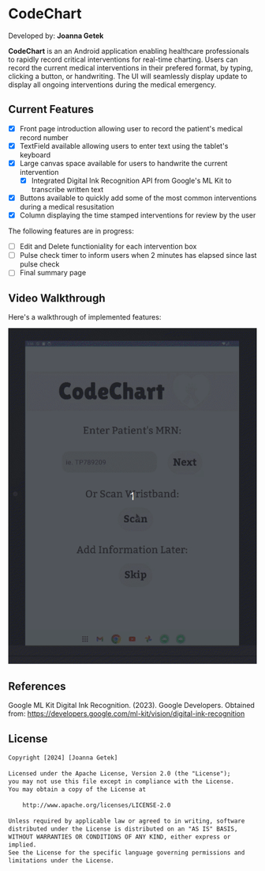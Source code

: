 # CodeChart

Developed by: **Joanna Getek**

**CodeChart** is an an Android application enabling healthcare professionals to rapidly record critical interventions for real-time charting. 
Users can record the current medical interventions in their prefered format, by typing, clicking a button, or handwriting. The UI will seamlessly display 
update to display all ongoing interventions during the medical emergency. 

## Current Features

* [x] Front page introduction allowing user to record the patient's medical record number
* [x] TextField available allowing users to enter text using the tablet's keyboard
* [x] Large canvas space available for users to handwrite the current intervention
  * [x] Integrated Digital Ink Recognition API from Google's ML Kit to transcribe written text
* [x] Buttons available to quickly add some of the most common interventions during a medical resusitation
* [x] Column displaying the time stamped interventions for review by the user

The following features are in progress:

* [ ] Edit and Delete functioniality for each intervention box
* [ ] Pulse check timer to inform users when 2 minutes has elapsed since last pulse check
* [ ] Final summary page

## Video Walkthrough

Here's a walkthrough of implemented features:

<img src='codechart.gif' title='Video Walkthrough' width='' alt='Video Walkthrough' />

<!-- Replace this with whatever GIF tool you used! -->
<!-- Recommended tools:
[Kap](https://getkap.co/) for macOS
[ScreenToGif](https://www.screentogif.com/) for Windows
[peek](https://github.com/phw/peek) for Linux. -->

## References
Google ML Kit Digital Ink Recognition. (2023). Google Developers. Obtained from:
https://developers.google.com/ml-kit/vision/digital-ink-recognition


## License

    Copyright [2024] [Joanna Getek]

    Licensed under the Apache License, Version 2.0 (the "License");
    you may not use this file except in compliance with the License.
    You may obtain a copy of the License at

        http://www.apache.org/licenses/LICENSE-2.0

    Unless required by applicable law or agreed to in writing, software
    distributed under the License is distributed on an "AS IS" BASIS,
    WITHOUT WARRANTIES OR CONDITIONS OF ANY KIND, either express or implied.
    See the License for the specific language governing permissions and
    limitations under the License.
